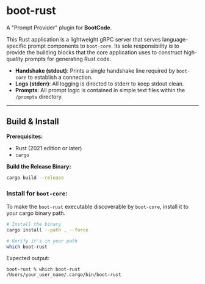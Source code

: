 # boot-rust

A "Prompt Provider" plugin for **BootCode**.

This Rust application is a lightweight gRPC server that serves language-specific prompt components to `boot-core`. Its sole responsibility is to provide the building blocks that the core application uses to construct high-quality prompts for generating Rust code.

- **Handshake (stdout)**: Prints a single handshake line required by `boot-core` to establish a connection.
- **Logs (stderr)**: All logging is directed to stderr to keep stdout clean.
- **Prompts**: All prompt logic is contained in simple text files within the `/prompts` directory.

---

## Build & Install

**Prerequisites:**
- Rust (2021 edition or later)
- `cargo`

**Build the Release Binary:**
```bash
cargo build --release
```

### Install for `boot-core`:

To make the `boot-rust` executable discoverable by `boot-core`, install it to your cargo binary path.

```bash
# Install the binary
cargo install --path . --force

# Verify it's in your path
which boot-rust
```

Expected output:
```
boot-rust % which boot-rust
/Users/your_user_name/.cargo/bin/boot-rust
```
